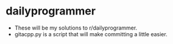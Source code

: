 # dailyprogrammer
* These will be my solutions to r/dailyprogrammer. <br/>
* gitacpp.py is a script that will make committing a little easier.
